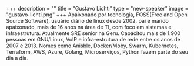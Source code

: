 +++
description = ""
title = "Gustavo Lichti"
type = "new-speaker"
image = "gustavo-lichti.png"
+++
Apaixonado por tecnologia, FOSS(Free and Open Source Software), usuário diário de linux desde 2002, pai e marido apaixonado, mais de 16 anos na área de TI, com foco em sistemas e infraestrutura. Atualmente SRE senior na Geru. Capacitou mais de 1.900 pessoas em GNU/Linux, VoIP e infra-estrutura de rede entre os anos de 2007 e 2013. Nomes como Anisble, Docker/Moby, Swarm, Kubernetes, Terraform, AWS, Azure, Golang, Microserviços, Python fazem parte do seu dia a dia.